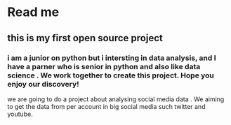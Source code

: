 # Read me
## this is my first open source project
### i am a  junior on python but i intersting in data analysis, and I have a parner who is senior in python and also like data science . We work together to create this project. Hope you enjoy our discovery!
we are going to do a project about analysing social media data . We aiming to get the data from per account in big social media such twitter and youtube.